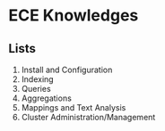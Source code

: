 # ECE Knowledges


## Lists

1. Install and Configuration
2. Indexing
3. Queries
4. Aggregations
5. Mappings and Text Analysis
6. Cluster Administration/Management

